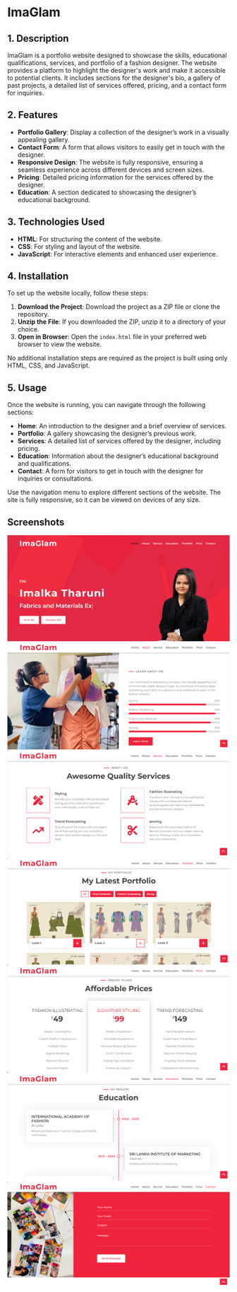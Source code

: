 # ImaGlam

## 1. Description

ImaGlam is a portfolio website designed to showcase the skills, educational qualifications, services, and portfolio of a fashion designer. The website provides a platform to highlight the designer's work and make it accessible to potential clients. It includes sections for the designer's bio, a gallery of past projects, a detailed list of services offered, pricing, and a contact form for inquiries.

## 2. Features

- **Portfolio Gallery**: Display a collection of the designer’s work in a visually appealing gallery.
- **Contact Form**: A form that allows visitors to easily get in touch with the designer.
- **Responsive Design**: The website is fully responsive, ensuring a seamless experience across different devices and screen sizes.
- **Pricing**: Detailed pricing information for the services offered by the designer.
- **Education**: A section dedicated to showcasing the designer’s educational background.

## 3. Technologies Used

- **HTML**: For structuring the content of the website.
- **CSS**: For styling and layout of the website.
- **JavaScript**: For interactive elements and enhanced user experience.

## 4. Installation

To set up the website locally, follow these steps:

1. **Download the Project**: Download the project as a ZIP file or clone the repository.
2. **Unzip the File**: If you downloaded the ZIP, unzip it to a directory of your choice.
3. **Open in Browser**: Open the `index.html` file in your preferred web browser to view the website.

No additional installation steps are required as the project is built using only HTML, CSS, and JavaScript.

## 5. Usage

Once the website is running, you can navigate through the following sections:

- **Home**: An introduction to the designer and a brief overview of services.
- **Portfolio**: A gallery showcasing the designer’s previous work.
- **Services**: A detailed list of services offered by the designer, including pricing.
- **Education**: Information about the designer’s educational background and qualifications.
- **Contact**: A form for visitors to get in touch with the designer for inquiries or consultations.

Use the navigation menu to explore different sections of the website. The site is fully responsive, so it can be viewed on devices of any size.

## Screenshots
![Home Section](img/screenshots/home.png)
![About Section](img/screenshots/about.png)
![Services Section](img/screenshots/services.png)
![Portfolio Section](img/screenshots/portfolio.png)
![Pricing Section](img/screenshots/pricing.png)
![Education Section](img/screenshots/education.png)
![Contact Section](img/screenshots/contact.png)

